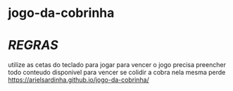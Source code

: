 # jogo-da-cobrinha
# *REGRAS*
utilize as cetas do teclado para jogar
para vencer o jogo precisa preencher todo conteudo disponivel para vencer
se colidir a cobra nela mesma perde
https://arielsardinha.github.io/jogo-da-cobrinha/
